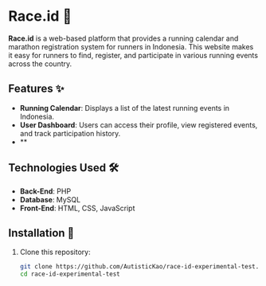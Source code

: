 # Race.id 🏃

**Race.id** is a web-based platform that provides a running calendar and marathon registration system for runners in Indonesia. This website makes it easy for runners to find, register, and participate in various running events across the country.

## Features ✨

- **Running Calendar**: Displays a list of the latest running events in Indonesia.
- **User Dashboard**: Users can access their profile, view registered events, and track participation history.
- **

## Technologies Used 🛠️

- **Back-End**: PHP
- **Database**: MySQL
- **Front-End**: HTML, CSS, JavaScript

## Installation 🚀

1. Clone this repository:
   ```bash
   git clone https://github.com/AutisticKao/race-id-experimental-test.git
   cd race-id-experimental-test
